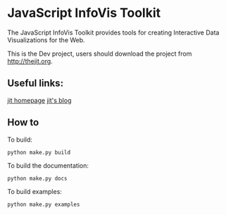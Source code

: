 JavaScript InfoVis Toolkit
==========================

The JavaScript InfoVis Toolkit provides tools for creating Interactive Data 
Visualizations for the Web.

This is the Dev project, users should download the project from http://thejit.org.

Useful links:
--
  [jit homepage](http://thejit.org)
  [jit's blog](http://blog.thejit.org)
  
  
How to
------

To build:

    python make.py build


To build the documentation:

    python make.py docs


To build examples:

    python make.py examples
